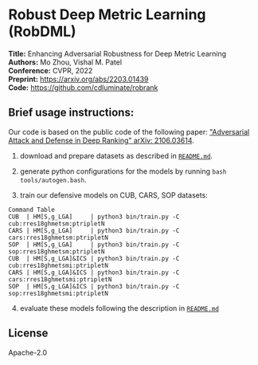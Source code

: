 Robust Deep Metric Learning (RobDML)
===

**Title:** Enhancing Adversarial Robustness for Deep Metric Learning  
**Authors:** Mo Zhou, Vishal M. Patel  
**Conference:** CVPR, 2022  
**Preprint:** https://arxiv.org/abs/2203.01439  
**Code:** https://github.com/cdluminate/robrank  

## Brief usage instructions:

Our code is based on the public code of the following paper:
["Adversarial Attack and Defense in Deep Ranking" arXiv: 2106.03614](https://github.com/cdluminate/robrank).

1. download and prepare datasets as described in [`README.md`](https://github.com/cdluminate/robrank/blob/main/README.md).

2. generate python configurations for the models by running `bash tools/autogen.bash`.

3. train our defensive models on CUB, CARS, SOP datasets:

```
Command Table
CUB  | HM[S,g_LGA]     | python3 bin/train.py -C cub:rres18ghmetsm:ptripletN
CARS | HM[S,g_LGA]     | python3 bin/train.py -C cars:rres18ghmetsm:ptripletN
SOP  | HM[S,g_LGA]     | python3 bin/train.py -C sop:rres18ghmetsm:ptripletN
CUB  | HM[S,g_LGA]&ICS | python3 bin/train.py -C cub:rres18ghmetsmi:ptripletN
CARS | HM[S,g_LGA]&ICS | python3 bin/train.py -C cars:rres18ghmetsmi:ptripletN
SOP  | HM[S,g_LGA]&ICS | python3 bin/train.py -C sop:rres18ghmetsmi:ptripletN
```

4. evaluate these models following the description in [`README.md`](https://github.com/cdluminate/robrank/blob/main/README.md)

## License

Apache-2.0
